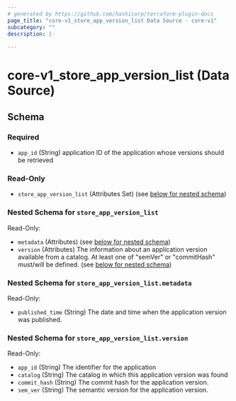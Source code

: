 ```yaml
---
# generated by https://github.com/hashicorp/terraform-plugin-docs
page_title: "core-v1_store_app_version_list Data Source - core-v1"
subcategory: ""
description: |-
  
---
```


# core-v1_store_app_version_list (Data Source)





<!-- schema generated by tfplugindocs -->
## Schema

### Required

- `app_id` (String) application ID of the application whose versions should be retrieved

### Read-Only

- `store_app_version_list` (Attributes Set) (see [below for nested schema](#nestedatt--store_app_version_list))

<a id="nestedatt--store_app_version_list"></a>
### Nested Schema for `store_app_version_list`

Read-Only:

- `metadata` (Attributes) (see [below for nested schema](#nestedatt--store_app_version_list--metadata))
- `version` (Attributes) The information about an application version available from a catalog.
At least one of "semVer" or "commitHash" must/will be defined. (see [below for nested schema](#nestedatt--store_app_version_list--version))

<a id="nestedatt--store_app_version_list--metadata"></a>
### Nested Schema for `store_app_version_list.metadata`

Read-Only:

- `published_time` (String) The date and time when the application version was published.


<a id="nestedatt--store_app_version_list--version"></a>
### Nested Schema for `store_app_version_list.version`

Read-Only:

- `app_id` (String) The identifier for the application
- `catalog` (String) The catalog in which this application version was found
- `commit_hash` (String) The commit hash for the application version.
- `sem_ver` (String) The semantic version for the application version.
